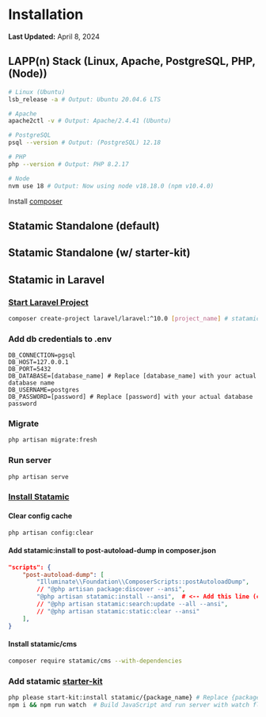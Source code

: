 # Installation

**Last Updated:** April 8, 2024

## LAPP(n) Stack (Linux, Apache, PostgreSQL, PHP, (Node))

```bash
# Linux (Ubuntu)
lsb_release -a # Output: Ubuntu 20.04.6 LTS

# Apache
apache2ctl -v # Output: Apache/2.4.41 (Ubuntu)

# PostgreSQL
psql --version # Output: (PostgreSQL) 12.18

# PHP
php --version # Output: PHP 8.2.17

# Node
nvm use 18 # Output: Now using node v18.18.0 (npm v10.4.0)
```

Install [composer](https://getcomposer.org/)

## Statamic Standalone (default)


## Statamic Standalone (w/ starter-kit)

## Statamic in Laravel 

### [Start Laravel Project](https://laravel.com/docs/11.x/installation)

```bash
composer create-project laravel/laravel:^10.0 [project_name] # statamic need laravel version 10
```

### Add db credentials to .env

```
DB_CONNECTION=pgsql
DB_HOST=127.0.0.1
DB_PORT=5432
DB_DATABASE=[database_name] # Replace [database_name] with your actual database name
DB_USERNAME=postgres
DB_PASSWORD=[password] # Replace [password] with your actual database password

```

### Migrate

```bash
php artisan migrate:fresh
```

### Run server

```bash
php artisan serve
```

### [Install Statamic](https://statamic.dev/installing)

#### Clear config cache

```bash
php artisan config:clear
```

#### Add **statamic:install** to **post-autoload-dump** in **composer.json**

```json
"scripts": {
    "post-autoload-dump": [
        "Illuminate\\Foundation\\ComposerScripts::postAutoloadDump",
        // "@php artisan package:discover --ansi",
        "@php artisan statamic:install --ansi",  # <-- Add this line (comment only)
        // "@php artisan statamic:search:update --all --ansi",
        // "@php artisan statamic:static:clear --ansi"
    ],
}
```
#### Install **statamic/cms**

```bash
composer require statamic/cms --with-dependencies
```

### Add statamic [starter-kit](https://statamic.com/starter-kits)

```bash
php please start-kit:install statamic/{package_name} # Replace {package_name} with the name of the starter-kit
npm i && npm run watch  # Build JavaScript and run server with watch flag
```


